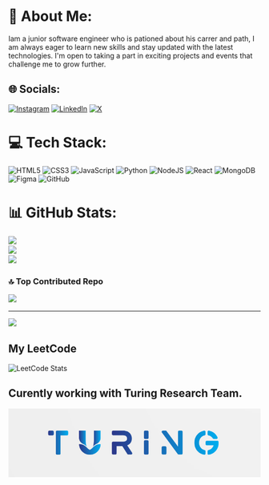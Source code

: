 # 💫 About Me:
Iam a junior software engineer who is pationed about his carrer and path, I am always eager to learn new skills and stay updated with the latest technologies. I'm open to taking a part in exciting projects and events that challenge me to grow further. 


## 🌐 Socials:
[![Instagram](https://img.shields.io/badge/Instagram-%23E4405F.svg?logo=Instagram&logoColor=white)](https://instagram.com/https://www.instagram.com/in/mohammad_reza_yadollahi) [![LinkedIn](https://img.shields.io/badge/LinkedIn-%230077B5.svg?logo=linkedin&logoColor=white)](https://linkedin.com/in/https://www.linkdin.com/in/mohammad-reza-yadollahi) [![X](https://img.shields.io/badge/X-black.svg?logo=X&logoColor=white)](https://x.com/https://www.x.com/M_R_yadollahi) 

# 💻 Tech Stack:
![HTML5](https://img.shields.io/badge/html5-%23E34F26.svg?style=flat&logo=html5&logoColor=white) ![CSS3](https://img.shields.io/badge/css3-%231572B6.svg?style=flat&logo=css3&logoColor=white) ![JavaScript](https://img.shields.io/badge/javascript-%23323330.svg?style=flat&logo=javascript&logoColor=%23F7DF1E) ![Python](https://img.shields.io/badge/python-3670A0?style=flat&logo=python&logoColor=ffdd54) ![NodeJS](https://img.shields.io/badge/node.js-6DA55F?style=flat&logo=node.js&logoColor=white) ![React](https://img.shields.io/badge/react-%2320232a.svg?style=flat&logo=react&logoColor=%2361DAFB) ![MongoDB](https://img.shields.io/badge/MongoDB-%234ea94b.svg?style=flat&logo=mongodb&logoColor=white) ![Figma](https://img.shields.io/badge/figma-%23F24E1E.svg?style=flat&logo=figma&logoColor=white) ![GitHub](https://img.shields.io/badge/github-%23121011.svg?style=flat&logo=github&logoColor=white)
# 📊 GitHub Stats:
![](https://github-readme-stats.vercel.app/api?username=M-Yadolahi&theme=vision-friendly-dark&hide_border=false&include_all_commits=true&count_private=true)<br/>
![](https://github-readme-streak-stats.herokuapp.com/?user=M-Yadolahi&theme=vision-friendly-dark&hide_border=false)<br/>
![](https://github-readme-stats.vercel.app/api/top-langs/?username=M-Yadolahi&theme=vision-friendly-dark&hide_border=false&include_all_commits=true&count_private=true&layout=compact)

### 🔝 Top Contributed Repo
![](https://github-contributor-stats.vercel.app/api?username=M-Yadolahi&limit=5&theme=vision-friendly-dark&combine_all_yearly_contributions=true)

---
[![](https://visitcount.itsvg.in/api?id=M-Yadolahi&icon=0&color=2)](https://visitcount.itsvg.in)

## My LeetCode 

![LeetCode Stats](https://leetcode.card.workers.dev/yadollahi?theme=nord&font=milonga&extension=null)

## Curently working with Turing Research Team.
<img src="https://github.com/ArminKardan/utrialv2/blob/master/turing.png?raw=true"/>

<!-- Proudly created with GPRM ( https://gprm.itsvg.in ) -->
